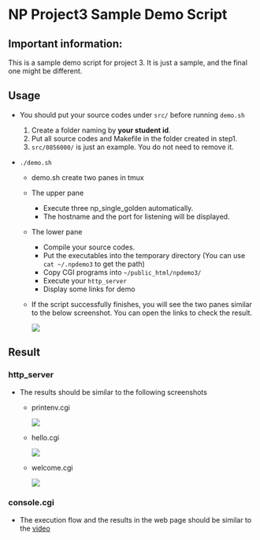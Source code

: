 # NP Project3 Sample Demo Script
## Important information:

This is a sample demo script for project 3.
It is just a sample, and the final one might be different.


## Usage
- You should put your source codes under `src/` before running `demo.sh`
    1. Create a folder naming by **your student id**.
    2. Put all source codes and Makefile in the folder created in step1.
    3. `src/0856000/` is just an example. You do not need to remove it.

- `./demo.sh`
    - demo.sh create two panes in tmux
    - The upper pane
        - Execute three np_single_golden automatically.
        - The hostname and the port for listening will be displayed.
    - The lower pane
        - Compile your source codes.
        - Put the executables into the temporary directory
          (You can use `cat ~/.npdemo3` to get the path)
        - Copy CGI programs into `~/public_html/npdemo3/`
        - Execute your `http_server`
        - Display some links for demo
    - If the script successfully finishes, you will see the two panes similar to the below screenshot. You can open the links to check the result.
        
        ![](https://i.imgur.com/e5grzmA.png)

## Result
### http_server
- The results should be similar to the following screenshots
    - printenv.cgi

        ![](https://i.imgur.com/aF9iuvo.png)

    - hello.cgi
        
        ![](https://i.imgur.com/DSXLfA9.png)

    - welcome.cgi

        ![](https://i.imgur.com/GeZUkeP.png)

### console.cgi
- The execution flow and the results in the web page should be similar to the [video](https://drive.google.com/file/d/1eP_drlQAteN3wOrPF3mm39T9iKrKIZ-3/view?usp=sharing)





